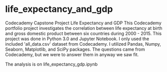# life_expectancy_and_gdp
Codecademy Capstone Project Life Expectancy and GDP
This Codecademy portfolio project investigates the correlation between life expectancy at birth and gross domestic product between six countries during 2000 - 2015. This project was done in Python 3.0 and Jupyter Notebook. I only used the included 'all_data.csv' dataset from Codecademy. I utilized Pandas, Numpy, Seaborn, Matplotlib, and SciPy packages. The questions came from Codecademy, but we were to answer them in anyway we saw fit.

The analysis is on life_expectancy_gdp.ipynb
